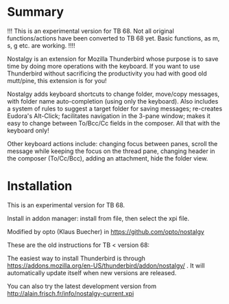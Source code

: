 Summary
=======


!!! This is an experimental version for TB 68. Not all original functions/actions 
have been converted to TB 68 yet.
Basic functions, as m, s, g etc. are working. !!!!


Nostalgy is an extension for Mozilla Thunderbird whose purpose is to
save time by doing more operations with the keyboard. If you want to
use Thunderbird without sacrificing the productivity you had with good
old mutt/pine, this extension is for you!

Nostalgy adds keyboard shortcuts to change folder, move/copy messages,
with folder name auto-completion (using only the keyboard).  Also
includes a system of rules to suggest a target folder for saving
messages; re-creates Eudora's Alt-Click; facilitates navigation in the
3-pane window; makes it easy to change between To/Bcc/Cc fields in the
composer. All that with the keyboard only!

Other keyboard actions include: changing focus between panes, scroll
the message while keeping the focus on the thread pane, changing
header in the composer (To/Cc/Bcc), adding an attachment, hide the
folder view.


Installation
============

This is an experimental version for TB 68.

Install in addon manager: install from file, then select the xpi file.


Modified by opto (Klaus Buecher) in https://github.com/opto/nostalgy


These are the old instructions for TB <  version 68:

The easiest way to install Thunderbird is through
https://addons.mozilla.org/en-US/thunderbird/addon/nostalgy/ .  It
will automatically update itself when new versions are released.

You can also try the latest development version from http://alain.frisch.fr/info/nostalgy-current.xpi
